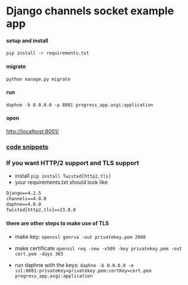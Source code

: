 # Django channels socket example app

#### setup and install

`pip install -r requirements.txt`

#### migrate

`python manage.py migrate`

#### run

`daphne -b 0.0.0.0 -p 8001 progress_app.asgi:application`

#### open

[http://localhost:8001/](http://localhost:8001/)

### [code snippets](/deets.md)

### If you want HTTP/2 support and TLS support

- install `pip install Twisted[http2,tls]`
- your requirements.txt should look like

```txt
Django==4.2.5
channels==4.0.0
daphne==4.0.0
Twisted[http2,tls]==23.8.0
```

#### there are other steps to make use of TLS

- make key: `openssl genrsa -out privatekey.pem 2048`

- make certificate `openssl req -new -x509 -key privatekey.pem -out cert.pem -days 365`

- run daphne with the keys: `daphne -b 0.0.0.0 -e ssl:8001:privateKey=privatekey.pem:certKey=cert.pem progress_app.asgi:application`
